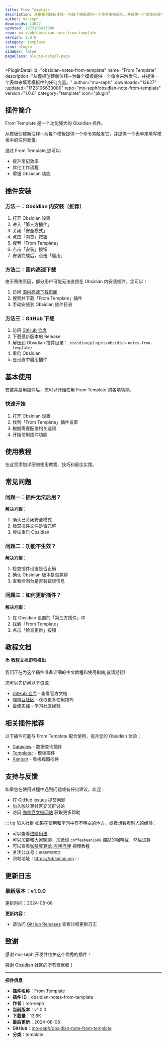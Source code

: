 ```yaml
---
title: From Template
description: 从模板创建新注释--为每个模板提供一个命令来触发它，并提供一个表单来填写模板中的任何变量。
author: mo-seph
downloads: 13627
updated: 1723106633000
repo: mo-seph/obsidian-note-from-template
version: 1.0.0
category: template
icon: plugin
sidebar: false
pageClass: plugin-detail-page
---
```


<PluginDetail
  id="obsidian-notes-from-template"
  name="From Template"
  description="从模板创建新注释--为每个模板提供一个命令来触发它，并提供一个表单来填写模板中的任何变量。"
  author="mo-seph"
  :downloads="13627"
  :updated="1723106633000"
  repo="mo-seph/obsidian-note-from-template"
  version="1.0.0"
  category="template"
  icon="plugin"
>

<!-- AUTO_GENERATED_START -->
## 插件简介

From Template 是一个功能强大的 Obsidian 插件。

从模板创建新注释--为每个模板提供一个命令来触发它，并提供一个表单来填写模板中的任何变量。

通过 From Template,您可以:

- 提升笔记效率
- 优化工作流程
- 增强 Obsidian 功能

<!-- AUTO_GENERATED_END -->

<!-- AUTO_GENERATED_START -->
## 插件安装

### 方法一：Obsidian 内安装（推荐）

1. 打开 Obsidian 设置
2. 进入「第三方插件」
3. 关闭「安全模式」
4. 点击「浏览」按钮
5. 搜索「From Template」
6. 点击「安装」按钮
7. 安装完成后，点击「启用」

### 方法二：国内高速下载

由于网络原因，部分用户可能无法直接在 Obsidian 内安装插件。您可以：

1. 访问 [国内高速下载页面](/zh/documentation/obsidian-plugins-download.html)
2. 搜索并下载「From Template」插件
3. 手动安装到 Obsidian 插件目录

### 方法三：GitHub 下载

1. 访问 [GitHub 仓库](https://github.com/mo-seph/obsidian-note-from-template)
2. 下载最新版本的 Release
3. 解压到 Obsidian 插件目录：`.obsidian/plugins/obsidian-notes-from-template/`
4. 重启 Obsidian
5. 在设置中启用插件

## 基本使用

安装并启用插件后，您可以开始使用 From Template 的各项功能。

### 快速开始

1. 打开 Obsidian 设置
2. 找到「From Template」插件设置
3. 根据需要配置相关选项
4. 开始使用插件功能

<!-- AUTO_GENERATED_END -->

<!-- CUSTOM_CONTENT_START:tutorial -->
## 使用教程

在这里添加详细的使用教程、技巧和最佳实践。

<!-- CUSTOM_CONTENT_END:tutorial -->

<!-- SHARED_CONTENT_START -->
## 常见问题

### 问题一：插件无法启用？

**解决方案**：
1. 确认已关闭安全模式
2. 检查插件文件是否完整
3. 尝试重启 Obsidian

### 问题二：功能不生效？

**解决方案**：
1. 检查插件设置是否正确
2. 确认 Obsidian 版本是否兼容
3. 查看控制台是否有错误信息

### 问题三：如何更新插件？

**解决方案**：
1. 在 Obsidian 设置的「第三方插件」中
2. 找到「From Template」
3. 点击「检查更新」按钮

## 教程文档

📚 **教程文档即将推出**

我们正在为这个插件准备详细的中文教程和使用指南,敬请期待!

您可以先访问以下资源：
- [GitHub 仓库](https://github.com/mo-seph/obsidian-note-from-template) - 查看官方文档
- [咖啡豆社区](/zh/bases/) - 获取更多使用技巧
- [最佳实践](/zh/best-practices/) - 学习社区经验

## 相关插件推荐

以下插件可能与 From Template 配合使用，提升您的 Obsidian 体验：

- [Dataview](/zh/plugins/dataview.html) - 数据查询插件
- [Templater](/zh/plugins/templater-obsidian.html) - 模板插件
- [Kanban](/zh/plugins/obsidian-kanban.html) - 看板视图插件

## 支持与反馈

如果您在使用过程中遇到问题或有任何建议，欢迎：

- 在 [GitHub Issues](https://github.com/mo-seph/obsidian-note-from-template/issues) 提交问题
- 加入咖啡豆社区交流群讨论
- 访问 [咖啡豆文档网站](https://obsidian.vip) 获取更多帮助

::: tip 加入社群
如果在使用和学习中有不明白的地方，或者想看看别人的经验：
- 可以查看[进阶用法](/zh/advanced)
- 可以加群和大家聊聊，加微信 `coffeebean1688` 蹦跶的咖啡豆，然后进群
- 可以查看[咖啡豆豆龙_哔哩哔哩](https://space.bilibili.com/618777356) 视频教程
- 关注公众号：`蹦跶的咖啡豆`
- 网站地址：https://obsidian.vip
:::
<!-- SHARED_CONTENT_END -->

<!-- AUTO_GENERATED_START -->
## 更新日志

### 最新版本：v1.0.0

更新时间：2024-08-08

**更新内容**：
- 请访问 [GitHub Releases](https://github.com/mo-seph/obsidian-note-from-template/releases) 查看详细更新日志

## 致谢

感谢 mo-seph 开发并维护这个优秀的插件！

感谢 Obsidian 社区的所有贡献者！

---

**插件信息**
- **插件名称**：From Template
- **插件 ID**：obsidian-notes-from-template
- **作者**：mo-seph
- **当前版本**：v1.0.0
- **下载量**：13.6K
- **最后更新**：2024-08-08
- **GitHub**：[mo-seph/obsidian-note-from-template](https://github.com/mo-seph/obsidian-note-from-template)
- **分类**：template
<!-- AUTO_GENERATED_END -->

</PluginDetail>


